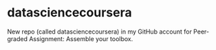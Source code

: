 # datasciencecoursera
 New repo (called datasciencecoursera) in my GitHub account for Peer-graded Assignment: Assemble your toolbox.
